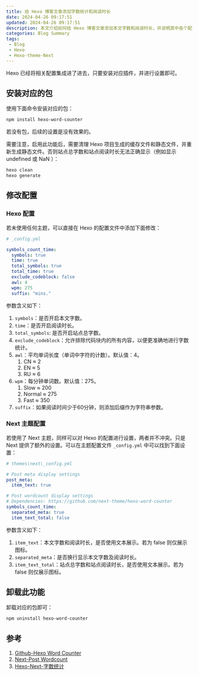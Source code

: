 ```yaml
---
title: 给 Hexo 博客文章添加字数统计和阅读时长
date: 2024-04-26 09:17:51
updated: 2024-04-26 09:17:51
description: 本文介绍如何给 Hexo 博客文章添加本文字数和阅读时长，并说明其中各个配置项的作用。基于 Hexo 7.2.0 和 NexT version 8.19.2。
categories: Blog Summary
tags:
 - Blog
 - Hexo
 - Hexo-theme-Next
---
```


Hexo 已经将相关配置集成进了进去，只要安装对应插件，并进行设置即可。

## 安装对应的包

使用下面命令安装对应的包：

```bash
npm install hexo-word-counter
```

若没有包，后续的设置是没有效果的。

需要注意，启用此功能后，需要清理 Hexo 项目生成的缓存文件和静态文件，并重新生成静态文件。否则站点总字数和站点阅读时长无法正确显示（例如显示 undefined 或 NaN ）：

```bash
hexo clean
hexo generate
```

## 修改配置

### Hexo 配置

若未使用任何主题，可以直接在 Hexo 的配置文件中添加下面修改：

```yml
# _config.yml

symbols_count_time:
  symbols: true
  time: true
  total_symbols: true
  total_time: true
  exclude_codeblock: false
  awl: 4
  wpm: 275
  suffix: "mins."
```

参数含义如下：

1. `symbols`：是否开启本文字数。
2. `time`：是否开启阅读时长。
3. `total_symbols`: 是否开启站点总字数。
4. `exclude_codeblock`：允许排除代码块内的所有内容，以便更准确地进行字数统计。
5. `awl`：平均单词长度（单词中字符的计数）。默认值：4。
    1. CN ≈ 2
    2. EN ≈ 5
    3. RU ≈ 6
6. `wpm`：每分钟单词数。默认值：275。
    1. Slow ≈ 200
    2. Normal ≈ 275
    3. Fast ≈ 350
7. `suffix`：如果阅读时间少于60分钟，则添加后缀作为字符串参数。

### Next 主题配置

若使用了 Next 主题，同样可以对 Hexo 的配置进行设置，两者并不冲突。只是 Next 提供了额外的设置。可以在主题配置文件 `_config.yml` 中可以找到下面设置：

```yml
# themes\next\_config.yml

# Post meta display settings
post_meta:
  item_text: true

# Post wordcount display settings
# Dependencies: https://github.com/next-theme/hexo-word-counter
symbols_count_time:
  separated_meta: true
  item_text_total: false
```

参数含义如下：

1. `item_text`：本文字数和阅读时长，是否使用文本展示。若为 false 则仅展示图标。
2. `separated_meta`：是否换行显示本文字数及阅读时长。
3. `item_text_total`：站点总字数和站点阅读时长，是否使用文本展示。若为 false 则仅展示图标。

## 卸载此功能

卸载对应的包即可：

```bash
npm uninstall hexo-word-counter
```

## 参考

1. [Github-Hexo Word Counter](https://github.com/next-theme/hexo-word-counter)
2. [Next-Post Wordcount](https://theme-next.js.org/docs/theme-settings/posts#Post-Wordcount)
3. [Hexo-Next-字数统计](https://hexo-next.readthedocs.io/zh-cn/latest/next/advanced/%E5%AD%97%E6%95%B0%E7%BB%9F%E8%AE%A1/)